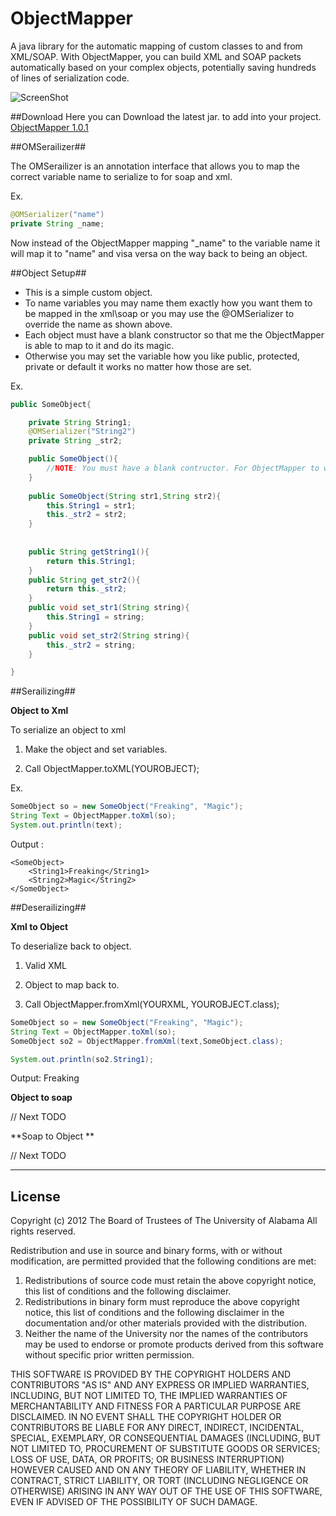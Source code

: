 ObjectMapper
============

A java library for the automatic mapping of custom classes to and from XML/SOAP. With ObjectMapper, you can build XML and SOAP packets automatically based on your complex objects, potentially saving hundreds of lines of serialization code.

![ScreenShot](https://raw.github.com/uacaps/ObjectMapper/master/ScreenShots/xmlScreen-01.png)

##Download
Here you can Download the latest jar. to add into your project.
[ObjectMapper 1.0.1](https://github.com/uacaps/ObjectMapper/raw/master/ObjectMapper.jar)

##OMSerailizer##

The OMSerailizer is an annotation interface that allows you to map the correct variable name to serialize to for soap and xml.

Ex. 

```java
@OMSerializer("name")
private String _name;
```
Now instead of the ObjectMapper mapping "_name" to the variable name it will map it to "name" and visa versa on the way back to being an object.

##Object Setup##

* This is a simple custom object.
* To name variables you may name them exactly how you want them to be mapped in the xml\soap or you may use the @OMSerializer to override the name as shown above.
* Each object must have a blank constructor so that me the ObjectMapper is able to map to it and do its magic.
* Otherwise you may set the variable how you like public, protected, private or default it works no matter how those are set. 


Ex.
```java
public SomeObject{

	private String String1;
	@OMSerializer("String2")
	private String _str2;

	public SomeObject(){
		//NOTE: You must have a blank contructor. For ObjectMapper to work correctly.
	}
		 
	public SomeObject(String str1,String str2){
		this.String1 = str1;
		this._str2 = str2;
	}
		
		
	public String getString1(){
		return this.String1;
	}
	public String get_str2(){
		return this._str2;
	}
	public void set_str1(String string){
		this.String1 = string;
	}
	public void set_str2(String string){
		this._str2 = string;
	}

}
```

##Serailizing##

**Object to Xml**

To serialize an object to xml

1. Make the object and set variables.

2. Call ObjectMapper.toXML(YOUROBJECT);

Ex.

```java
SomeObject so = new SomeObject("Freaking", "Magic");
String Text = ObjectMapper.toXml(so);
System.out.println(text);
```
Output :
```
<SomeObject>
	<String1>Freaking</String1>
	<String2>Magic</String2>
</SomeObject>
```
##Deserailizing##

**Xml to Object**

To deserialize back to object.

1. Valid XML

2. Object to map back to.

3. Call ObjectMapper.fromXml(YOURXML, YOUROBJECT.class);

```java
SomeObject so = new SomeObject("Freaking", "Magic");
String Text = ObjectMapper.toXml(so);
SomeObject so2 = ObjectMapper.fromXml(text,SomeObject.class);

System.out.println(so2.String1);

```

Output: Freaking

**Object to soap**

// Next TODO

**Soap to Object **

// Next TODO

--------------------
## License ##

Copyright (c) 2012 The Board of Trustees of The University of Alabama
All rights reserved.

Redistribution and use in source and binary forms, with or without
modification, are permitted provided that the following conditions
are met:

 1. Redistributions of source code must retain the above copyright
    notice, this list of conditions and the following disclaimer.
 2. Redistributions in binary form must reproduce the above copyright
    notice, this list of conditions and the following disclaimer in the
    documentation and/or other materials provided with the distribution.
 3. Neither the name of the University nor the names of the contributors
    may be used to endorse or promote products derived from this software
    without specific prior written permission.

THIS SOFTWARE IS PROVIDED BY THE COPYRIGHT HOLDERS AND CONTRIBUTORS
"AS IS" AND ANY EXPRESS OR IMPLIED WARRANTIES, INCLUDING, BUT NOT
LIMITED TO, THE IMPLIED WARRANTIES OF MERCHANTABILITY AND FITNESS
FOR A PARTICULAR PURPOSE ARE DISCLAIMED. IN NO EVENT SHALL
THE COPYRIGHT HOLDER OR CONTRIBUTORS BE LIABLE FOR ANY DIRECT,
INDIRECT, INCIDENTAL, SPECIAL, EXEMPLARY, OR CONSEQUENTIAL DAMAGES
(INCLUDING, BUT NOT LIMITED TO, PROCUREMENT OF SUBSTITUTE GOODS OR
SERVICES; LOSS OF USE, DATA, OR PROFITS; OR BUSINESS INTERRUPTION)
HOWEVER CAUSED AND ON ANY THEORY OF LIABILITY, WHETHER IN CONTRACT,
STRICT LIABILITY, OR TORT (INCLUDING NEGLIGENCE OR OTHERWISE)
ARISING IN ANY WAY OUT OF THE USE OF THIS SOFTWARE, EVEN IF ADVISED
OF THE POSSIBILITY OF SUCH DAMAGE.
